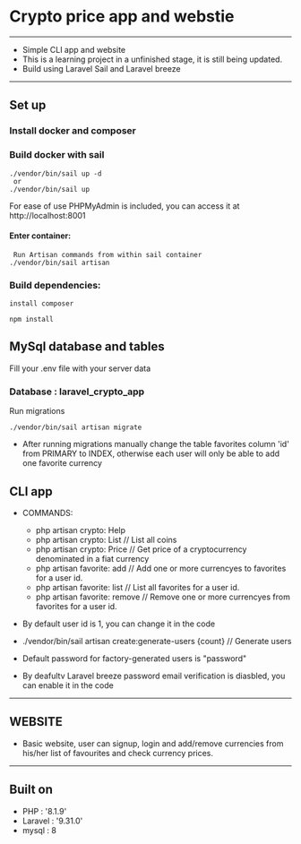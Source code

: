 # Crypto price app and webstie

---

- Simple CLI app and website
- This is a learning project in a unfinished stage, it is still being updated.
- Build using Laravel Sail and Laravel breeze

---

## Set up

### Install docker and composer

### Build docker with sail

    ./vendor/bin/sail up -d
     or
    ./vendor/bin/sail up

For ease of use PHPMyAdmin is included, you can access it at http://localhost:8001

#### Enter container:

     Run Artisan commands from within sail container
    ./vendor/bin/sail artisan

### Build dependencies:

    install composer

    npm install

## MySql database and tables

Fill your .env file with your server data

### Database : laravel_crypto_app

Run migrations

    ./vendor/bin/sail artisan migrate

- After running migrations manually change the table favorites column 'id' from PRIMARY to INDEX, otherwise each user will only be able to add one favorite currency

## CLI app

- COMMANDS:
  - php artisan crypto: Help
  - php artisan crypto: List // List all coins
  - php artisan crypto: Price // Get price of a cryptocurrency denominated in a fiat currency
  - php artisan favorite: add // Add one or more currencyes to favorites for a user id.
  - php artisan favorite: list // List all favorites for a user id.
  - php artisan favorite: remove // Remove one or more currencyes from favorites for a user id.
- By default user id is 1, you can change it in the code
- ./vendor/bin/sail artisan create:generate-users {count} // Generate users
- Default password for factory-generated users is "password"

- By deafultv Laravel breeze password email verification is diasbled, you can enable it in the code

---

## WEBSITE

- Basic website, user can signup, login and add/remove currencies from his/her list of favourites and check currency prices.

---

## Built on

- PHP : '8.1.9'
- Laravel : '9.31.0'
- mysql : 8
